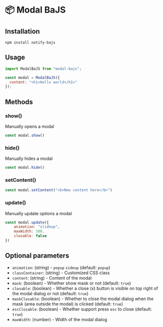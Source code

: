 # 📦 Modal BaJS

## Installation

```
npm install notify-bajs
```

## Usage

```js
import ModalBaJS from "modal-bajs";

const modal = ModalBaJS({
  content: "<h1>Hello world</h1>"
});
```

## Methods

### show()

Manually opens a modal

```js
const modal.show()
```

### hide()

Manually hides a modal

```js
const modal.hide()
```

### setContent()

```js
const modal.setContent("<b>New content here</b>")
```

### update()

Manually update options a modal

```js
const modal.update({
    animation: "slideup",
    maxWidth: 300,
    closable: false
})
```

## Optional parameters

- `animation`: (string) - `popup` `sideup` (default: `popup`)
- `classContainer`: (string) - Customized CSS class
- `content`: (string) - Content of the modal
- `mask`: (boolean) - Whether show mask or not (default: `true`)
- `closable`: (boolean) - Whether a close (x) button is visible on top right of the modal dialog or not (default: `true`)
- `maskClosable`: (boolean) - Whether to close the modal dialog when the mask (area outside the modal) is clicked (default: `true`)
- `escClosable`: (boolean) - Whether support press `esc` to close (default: `true`)
- `maxWidth`: (number) - Width of the modal dialog
